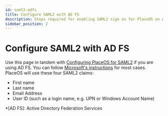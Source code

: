 ```yaml
---
id: saml2-adfs
title: Configure SAML2 with AD FS
description: Steps required for enabling SAML2 sign on for PlaceOS on ADFS
sidebar_position: 2
---
```


# Configure SAML2 with AD FS

Use this page in tandem with [Configuring PlaceOS for SAML2](./) if you are using AD FS. You can follow [Microsoft's instructions](https://docs.microsoft.com/en-us/windows-server/identity/ad-fs/operations/create-a-relying-party-trust) for most cases. PlaceOS will use these four SAML2 claims:

* First name
* Last name
* Email Address
* User ID (such as a login name, e.g. UPN or Windows Account Name)

\*\[AD FS]: Active Directory Federation Services
